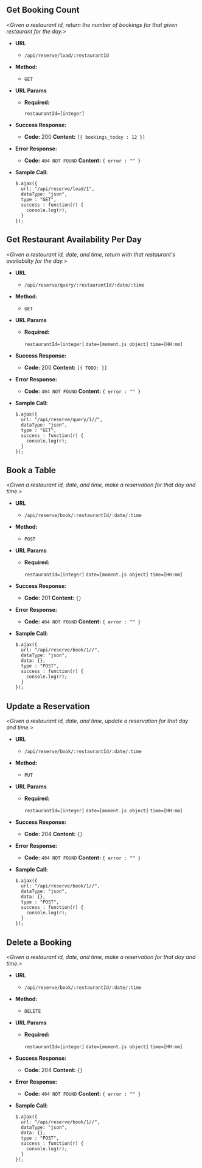 **Get Booking Count**
----
  <_Given a restaurant id, return the number of bookings for that given restaurant for the day._>

* **URL**

  - `/api/reserve/load/:restaurantId`

* **Method:**

  - `GET`

*  **URL Params**

   - **Required:**

      `restaurantId=[integer]`

* **Success Response:**

  * **Code:** 200
    **Content:** `[{ bookings_today : 12 }]`
 
* **Error Response:**

  * **Code:** `404 NOT FOUND`
    **Content:** `{ error : "" }`

* **Sample Call:**
  ```
  $.ajax({
    url: "/api/reserve/load/1",
    dataType: "json",
    type : "GET",
    success : function(r) {
      console.log(r);
    }
  });
  ```

**Get Restaurant Availability Per Day**
----
  <_Given a restaurant id, date, and time, return with that restaurant's availability for the day._>

* **URL**

  - `/api/reserve/query/:restaurantId/:date/:time`

* **Method:**

  - `GET`

*  **URL Params**

   - **Required:**

      `restaurantId=[integer]`
      `date=[moment.js object]`
      `time=[HH:mm]`

* **Success Response:**

  * **Code:** 200
    **Content:** `[{ TODO: }]`
 
* **Error Response:**

  * **Code:** `404 NOT FOUND`
    **Content:** `{ error : "" }`

* **Sample Call:**
  ```
  $.ajax({
    url: "/api/reserve/query/1//",
    dataType: "json",
    type : "GET",
    success : function(r) {
      console.log(r);
    }
  });
  ```

**Book a Table**
----
  <_Given a restaurant id, date, and time, make a reservation for that day and time._>

* **URL**

  - `/api/reserve/book/:restaurantId/:date/:time`

* **Method:**

  - `POST`

*  **URL Params**

   - **Required:**

      `restaurantId=[integer]`
      `date=[moment.js object]`
      `time=[HH:mm]`

* **Success Response:**

  * **Code:** 201
    **Content:** `{}`
 
* **Error Response:**

  * **Code:** `404 NOT FOUND`
    **Content:** `{ error : "" }`

* **Sample Call:**
  ```
  $.ajax({
    url: "/api/reserve/book/1//",
    dataType: "json",
    data: {},
    type : "POST",
    success : function(r) {
      console.log(r);
    }
  });
  ```

**Update a Reservation**
----
  <_Given a restaurant id, date, and time, update a reservation for that day and time._>

* **URL**

  - `/api/reserve/book/:restaurantId/:date/:time`

* **Method:**

  - `PUT`

*  **URL Params**

   - **Required:**

      `restaurantId=[integer]`
      `date=[moment.js object]`
      `time=[HH:mm]`

* **Success Response:**

  * **Code:** 204
    **Content:** `{}`
 
* **Error Response:**

  * **Code:** `404 NOT FOUND`
    **Content:** `{ error : "" }`

* **Sample Call:**
  ```
  $.ajax({
    url: "/api/reserve/book/1//",
    dataType: "json",
    data: {},
    type : "POST",
    success : function(r) {
      console.log(r);
    }
  });
  ```

**Delete a Booking**
----
  <_Given a restaurant id, date, and time, make a reservation for that day and time._>

* **URL**

  - `/api/reserve/book/:restaurantId/:date/:time`

* **Method:**

  - `DELETE`

*  **URL Params**

   - **Required:**

      `restaurantId=[integer]`
      `date=[moment.js object]`
      `time=[HH:mm]`

* **Success Response:**

  * **Code:** 204
    **Content:** `{}`
 
* **Error Response:**

  * **Code:** `404 NOT FOUND`
    **Content:** `{ error : "" }`

* **Sample Call:**
  ```
  $.ajax({
    url: "/api/reserve/book/1//",
    dataType: "json",
    data: {},
    type : "POST",
    success : function(r) {
      console.log(r);
    }
  });
  ```